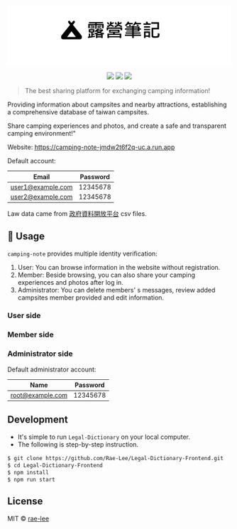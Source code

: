 <p align=center>
<img src="https://raw.githubusercontent.com/Rae-Lee/camping-note/main/logo.PNG">
</p>
<p align=center>
<a target="_blank" href="http://nodejs.org/download/" title="Node version"><img src="https://img.shields.io/badge/node.js-%3E=_6.0-green.svg"></a>
<a target="_blank" href="https://opensource.org/licenses/MIT" title="License: MIT"><img src="https://img.shields.io/badge/License-MIT-blue.svg"></a>
<a target="_blank" href="http://makeapullrequest.com" title="PRs Welcome"><img src="https://img.shields.io/badge/PRs-welcome-brightgreen.svg"></a>
</p>



> The best sharing platform for exchanging camping information!

Providing information about campsites and nearby attractions, establishing a comprehensive database of taiwan campsites. 

Share camping experiences and photos, and create a safe and transparent camping environment!"

Website: https://camping-note-jmdw2t6f2q-uc.a.run.app

Default account:

| Email  |  Password |                                                                                                                                               
| ----- |---------- | 
| user1@example.com | 12345678  |
| user2@example.com | 12345678  |


Law data came from [政府資料開放平台](https://data.gov.tw/dataset/132066) csv files.


## :flower_playing_cards: Usage

`camping-note` provides multiple identity verification:

1. User: You can browse information in the website without registration.
2. Member: Beside browsing, you can also share your camping experiences and photos after log in.
3. Administrator: You can delete members' s messages, review added campsites member provided and edit information.

### User side
### Member side

### Administrator side

Default administrator account:

| Name  |  Password |                                                                                                                                               
| ----- |---------- | 
| root@example.com  | 12345678  |




## Development


* It's simple to run `Legal-Dictionary` on your local computer.  
* The following is step-by-step instruction.

```
$ git clone https://github.com/Rae-Lee/Legal-Dictionary-Frontend.git
$ cd Legal-Dictionary-Frontend
$ npm install
$ npm run start
```

## License

MIT © [rae-lee](https://github.com/rae-lee)
